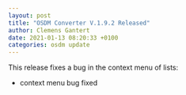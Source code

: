 ```yaml
---
layout: post
title: "OSDM Converter V.1.9.2 Released"
author: Clemens Gantert
date: 2021-01-13 08:20:33 +0100
categories: osdm update
---
```


This release fixes a bug in the context menu of lists:

- context menu bug fixed
